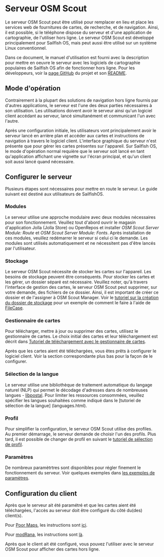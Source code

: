 # Serveur OSM Scout

Le serveur OSM Scout peut être utilisé pour remplacer en lieu et place les
services web de fournitures de cartes, de recherche, et de navigation. Ainsi,
il est possible, si le téléphone dispose du serveur et d'une application de
cartographie, de l'utiliser hors ligne. Le serveur OSM Scout est développé
principalement pour Sailfish OS, mais peut aussi être utilisé sur un système
Linux conventionnel.

Dans ce document, le manuel d'utilisation est fourni avec la description pour
mettre en oeuvre le serveur avec les logiciels de cartographie populaires de
Sailfish OS afin de fonctionner hors ligne. Pour les développeurs, voir la
[page GitHub](https://github.com/rinigus/osmscout-server) du projet et son
[README](https://github.com/rinigus/osmscout-server/blob/master/README.md).


## Mode d'opération

Contrairement à la plupart des solutions de navigation hors ligne fournis par
d'autres applications, le serveur est l'une des deux parties nécessaires à son
utilisation. Les utilisations doivent avoir le serveur ainsi qu'un logiciel client
accédant au serveur, lancé simultanément et communicant l'un avec l'autre.

Après une configuration initiale, les utilisateurs vont principalement avoir
le serveur lancé en arrière plan et accéder aux cartes et instructions de navigation
à travers le logiciel client. L'interface graphique du serveur n'est présente
que pour gérer les cartes présentes sur l'appareil. Sur Sailfish OS, le mode d'opération
normal requière que le serveur soit lancé en tant qu'application affichant une vignette
sur l'écran principal, et qu'un client soit aussi lancé quand nécessaire.


## Configurer le serveur

Plusieurs étapes sont nécessaires pour mettre en route le serveur.
Le guide suivant est destiné aux utilisateurs de SailfishOS.

### Modules

Le serveur utilise une approche modulaire avec deux modules nécessaires pour
son fonctionnement. Veuillez tout d'abord ouvrir le magasin d'application Jolla
(Jolla Store) ou OpenRepos et installer _OSM Scout Server Module: Route_ et
_OSM Scout Server Module: Fonts_. Après installation de ces modules, veuillez
redémarrer le serveur si celui ci le demande. Les modules sont utilisés automatiquement
et ne nécessitent pas d'être lancés par l'utilisateur.


### Stockage

Le serveur OSM Scout nécessite de stocker les cartes sur l'appareil. Les besoins
de stockage peuvent être conséquents. Pour stocker les cartes et les gérer, un
dossier séparé est nécessaire. Veuillez noter, qu'à travers l'interface de gestion
des cartes, le serveur OSM Scout peut supprimer, sur votre demande, des fichiers
de ce dossier. Ainsi, il est important de créer ce dossier et de l'assigner à OSM Scout
Manager. Voir le [tutoriel sur la création du dossier de stockage](storage.html) pour
un exemple de comment le faire à l'aide de
[FileCase](https://openrepos.net/content/cepiperez/filecase-0).


### Gestionnaire de cartes

Pour télécharger, mettre à jour ou supprimer des cartes, utilisez le gestionnaire
de cartes. Le choix initial des cartes et leur téléchargement est décrit dans
[Tutoriel de téléchargement avec le gestionnaire de cartes](manager.html).

Après que les cartes aient été téléchargées, vous êtes prêts à configurer le
logiciel client. Voir la section correspondante plus bas pour la façon de
le configurer.

### Sélection de la langue

Le serveur utilise une bibliothèque de traitement automatique du langage naturel
(NLP) qui permet le décodage d'adresses dans de nombreuses langues -
[libpostal](https://github.com/openvenues/libpostal). Pour limiter les ressources
consommées, veuillez spécifier les langues souhaitées comme indiqué dans le
[tutoriel de sélection de la langue] (languages.html).

### Profil

Pour simplifier la configuration, le serveur OSM Scout utilise des profiles.
Au premier démarrage, le serveur demande de choisir l'un des profils.
Plus tard, il est possible de changer de profil en suivant le
[tutoriel de sélection de profil](profiles.html).

### Paramètres

De nombreux paramètrtres sont disponibles pour régler finement le fonctionnement
du serveur. Voir quelques exemples dans [les exemples de paramètres](settings_misc.html).


## Configuration du client

Après que le serveur ait été paramétré et que les cartes aient été téléchargées,
l'accès au serveur doit être configuré du côté du(des) client(s).

Pour [Poor Maps](https://openrepos.net/content/otsaloma/poor-maps),
les instructions sont [ici](poor_maps.html).

Pour [modRana](https://openrepos.net/content/martink/modrana-0),
les instructions sont [là](modrana.html).

Après que le client ait été configuré, vous pouvez l'utiliser avec le serveur OSM Scout
pour afficher des cartes hors ligne.

